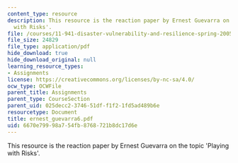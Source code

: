 ```yaml
---
content_type: resource
description: This resource is the reaction paper by Ernest Guevarra on the topic 'Playing
  with Risks'.
file: /courses/11-941-disaster-vulnerability-and-resilience-spring-2005/6670e79998a754fb8768721b8dc17d6e_ernest_guevarra6.pdf
file_size: 24829
file_type: application/pdf
hide_download: true
hide_download_original: null
learning_resource_types:
- Assignments
license: https://creativecommons.org/licenses/by-nc-sa/4.0/
ocw_type: OCWFile
parent_title: Assignments
parent_type: CourseSection
parent_uid: 025decc2-3746-51df-f1f2-1fd5ad489b6e
resourcetype: Document
title: ernest_guevarra6.pdf
uid: 6670e799-98a7-54fb-8768-721b8dc17d6e
---
```

This resource is the reaction paper by Ernest Guevarra on the topic 'Playing with Risks'.